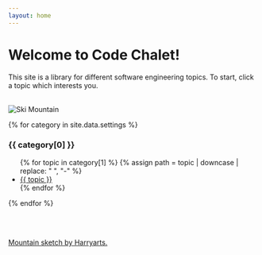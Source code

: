 ```yaml
---
layout: home
---
```

# Welcome to Code Chalet!
This site is a library for different software engineering topics. To start, click a topic which interests you.

<br>

<img src="{{ site.baseurl }}/assets/img/mountain.jpg" alt="Ski Mountain">

{% for category in site.data.settings %}
  <h3>{{ category[0] }}</h3>

  <ul>
    {% for topic in category[1] %}
    {% assign path = topic | downcase | replace: " ", "-" %}
    <li>
        <a href="{{ site.baseurl }}/docs/{{ topic | downcase | replace: ' ', '-'' }}">
          {{ topic }}
        </a>
    </li>
    {% endfor %}
  </ul>

{% endfor %}


<br><br>
<p><a href="https://www.freepik.com/vectors/mountain-sketch">Mountain sketch by Harryarts.</a></p>
